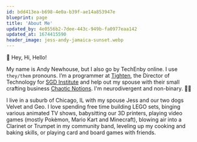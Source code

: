 ```yaml
---
id: bdd413ea-b698-4e0a-b39f-ae14a853947e
blueprint: page
title: 'About Me'
updated_by: 4e0556b2-7dee-443c-949b-fa0977eaa142
updated_at: 1674415590
header_image: jess-andy-jamaica-sunset.webp
---
```

👋 Hey, Hi, Hello!

My name is Andy Newhouse, but I also go by TechEnby online. I use `they/them` pronouns. I’m a programmer at [Tighten](https://tighten.com), the Director of Technology for [SGD Institute](https://sgdinstitute.org) and help out my spouse with their small crafting business [Chaotic Notions](https://chaoticnotions.xyz). I'm neurodivergent and non-binary. 🏳️‍⚧️

I live in a suburb of Chicago, IL with my spouse Jess and our two dogs Velvet and Geo. I love spending free time building LEGO sets, binging various animated TV shows, babysitting our 3D printers, playing video games (mostly Pokèmon, Mario Kart and Minecraft), blowing air into a Clarinet or Trumpet in my community band, leveling up my cooking and baking skills, or playing card and board games with friends.